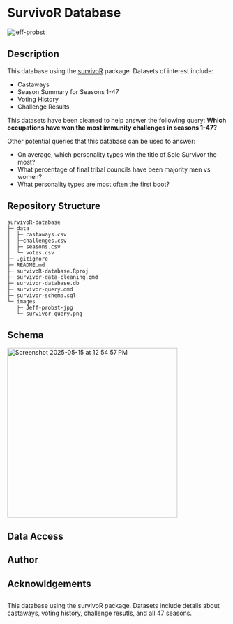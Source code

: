 # SurvivoR Database
![jeff-probst](https://github.com/user-attachments/assets/5771e248-d463-4d33-9d7d-ee136f304aef)


## Description

This database using the [survivoR](https://github.com/doehm/survivoR) package. Datasets of interest include:
- Castaways
- Season Summary for Seasons 1-47
- Voting History
- Challenge Results

This datasets have been cleaned to help answer the following query:
**Which occupations have won the most immunity challenges in seasons 1-47?**

Other potential queries that this database can be used to answer:
- On average, which personality types win the title of Sole Survivor the most?
- What percentage of final tribal councils have been majority men vs women?
- What personality types are most often the first boot? 

## Repository Structure

```
survivoR-database
├─ data 
│  ├─ castaways.csv
│  ├─challenges.csv
│  ├─ seasons.csv
│  └─ votes.csv
├─ .gitignore
├─ README.md
├─ survivoR-database.Rproj
├─ survivor-data-cleaning.qmd
├─ survivor-database.db
├─ survivor-query.qmd
├─ survivor-schema.sql
└─ images
   ├─ Jeff-probst-jpg
   └─ survivor-query.png
```

## Schema
<img width="390" alt="Screenshot 2025-05-15 at 12 54 57 PM" src="https://github.com/user-attachments/assets/cdac191a-dc32-403f-917f-ac3869df226d" />


## Data Access

## Author

## Acknowldgements

## 

This database using the survivoR package. Datasets include details about castaways, voting history, challenge resutls, and all 47 seasons. 

